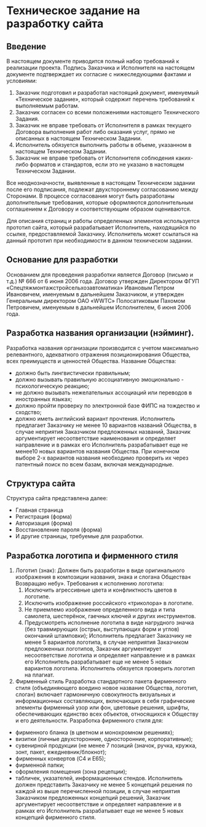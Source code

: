 # Техническое задание на разработку сайта

## Введение

В настоящем документе приводится полный набор требований к реализации проекта. Подпись Заказчика и Исполнителя на настоящем документе подтверждает их согласие с нижеследующими фактами и условиями:
1. Заказчик подготовил и разработал настоящий документ, именуемый «Техническое задание», который содержит перечень требований к выполняемым работам.
2. Заказчик согласен со всеми положениями настоящего Технического Задания.
3. Заказчик не вправе требовать от Исполнителя в рамках текущего Договора выполнения работ либо оказания услуг, прямо не описанных в настоящем Техническом Задании.
3. Исполнитель обязуется выполнить работы в объеме, указанном в настоящем Техническом Задании.
4. Заказчик не вправе требовать от Исполнителя соблюдения каких-либо форматов и стандартов, если это не указано в настоящем Техническом Задании.

Все неоднозначности, выявленные в настоящем Техническом задании после его подписания, подлежат двухстороннему согласованию между Сторонами. В процессе согласования могут быть разработаны дополнительные требования, которые оформляются дополнительным соглашением к Договору и соответствующим образом оцениваются.

Для описания страниц и работы определенных элементов используется прототип сайта, который разрабатывает Исполнитель, находящийся по ссылке, предоставляемой Заказчику. Исполнитель может ссылаться на данный прототип при необходимости в данном техническом задании.

## Основание для разработки

Основанием для проведения разработки является Договор (письмо и т.д.) № 666 от 6 июня 2006 года. Договор утвержден Директором ФГУП «Спецтяжмонтажстройсельхозавтоматика» Ивановым Петром Ивановичем, именуемым в дальнейшем Заказчиком, и утвержден Генеральным директором ОАО «WWTC» Полосатиковым Пахомом Петровичем, именуемым в дальнейшем Исполнителем, 6 июня 2006 года.

## Разработка названия организации (нэйминг). 

Разработка названия организации производится с учетом максимально релевантного, адекватного отражения позиционирования Общества, всех преимуществ и ценностей Общества.
Название Общества:
- должно быть лингвистически правильным; 
- должно вызывать правильную ассоциативную эмоционально - психологическую реакцию;
- не должно вызывать нежелательных ассоциаций или переводов в иностранных языках;
- должно пройти проверку по электронной базе ФИПС на тождество и сходство;
- должно иметь английский вариант прочтения.
Исполнитель предлагает Заказчику не менее 10 вариантов названий Общества, в случае неприятия Заказчиком предложенных названий, Заказчик аргументирует несоответствие наименования и определяет направление и в рамках его Исполнитель разрабатывает еще не менее10 новых вариантов названия Общества.
При конечном выборе 2-х вариантов названия необходимо проверить их через патентный поиск по всем базам, включая международные.


## Структура сайта

Структура сайта представлена далее:
- Главная страница
- Регистрация (форма)
- Авторизация (форма)
- Восстановление пароля (форма)
- И другие страницы, требуемые для разработки.


## Разработка логотипа и фирменного стиля 
1) Логотип (знак):
Должен быть разработан в виде оригинального изображения в композиции названия, знака и слогана Общества« Возвращаю небу».
Требования к исполнению логотипа: 
    1. Исключить агрессивные цвета и конфликтность цветов в логотипе.
    2. Исключить изображение российского «триколора» в логотипе.
    3. Не приемлемо изображение определенного вида и типа самолета, шестерёнок, гаечных ключей и других инструментов.
    4. Предусмотреть исполнение логотипа в виде нагрудного значка (без травмирующих (острых, выступающих форм и углов) окончаний штамповки);
Исполнитель предлагает Заказчику не менее 5 вариантов логотипа, в случае неприятия Заказчиком предложенных логотипов, Заказчик аргументирует несоответствие логотипа и определяет направление и в рамках его Исполнитель разрабатывает еще не менее 5 новых вариантов логотипа.
Исполнитель обязуется проверить логотип на плагиат.
2)	Фирменный стиль
Разработка стандартного пакета фирменного стиля (объединяющего воедино новое название Общества, логотип, слоган) включает гармоничную совокупность визуальных и информационных составляющих, включающих в себя графические элементы фирменный узор или фон, цветовые решения, шрифты, обеспечивающих единство всех объектов, относящихся к Обществу и его деятельности.
Разработка фирменного стиля для: 
- фирменного бланка (в цветном и монохромном решениях);
- визитки (личные двухсторонние, односторонние, корпоративные);
- сувенирной продукции (не менее 7 позиций (значок, ручка, кружка, зонт, пакет, ежедневник/блокнот);
- фирменных конвертов (C4 и Е65);
- фирменной папки; 
- оформления помещения (зона рецепции); 
- табличек, указателей, информационных стендов.
Исполнитель должен представить Заказчику не менее 5 концепций решения по каждой из выше перечисленной позиции, в случае неприятия Заказчиком предложенных концепций решений, Заказчик аргументирует несоответствие и определяет направление и в рамках его Исполнитель разрабатывает еще не менее 5 новых концепций фирменного стиля.

